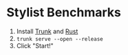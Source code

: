 # Stylist Benchmarks

1. Install [Trunk](https://trunkrs.dev) and [Rust](https://rustup.rs)
2. `trunk serve --open --release`
3. Click "Start!"
